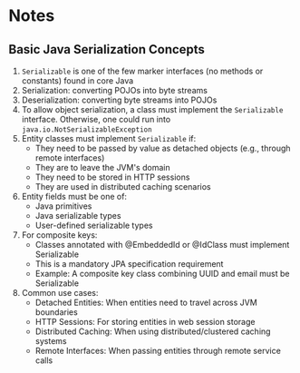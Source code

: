 # Notes

## Basic Java Serialization Concepts

1. `Serializable` is one of the few marker interfaces (no methods or constants) found in core Java
2. Serialization: converting POJOs into byte streams
3. Deserialization: converting byte streams into POJOs
4. To allow object serialization, a class must implement the `Serializable` interface. Otherwise, one could run into
   `java.io.NotSerializableException`
5. Entity classes must implement `Serializable` if:
    - They need to be passed by value as detached objects (e.g., through remote interfaces)
    - They are to leave the JVM's domain
    - They need to be stored in HTTP sessions
    - They are used in distributed caching scenarios
6. Entity fields must be one of:
    - Java primitives
    - Java serializable types
    - User-defined serializable types
7. For composite keys:
    - Classes annotated with @EmbeddedId or @IdClass must implement Serializable
    - This is a mandatory JPA specification requirement
    - Example: A composite key class combining UUID and email must be Serializable
8. Common use cases:
    - Detached Entities: When entities need to travel across JVM boundaries
    - HTTP Sessions: For storing entities in web session storage
    - Distributed Caching: When using distributed/clustered caching systems
    - Remote Interfaces: When passing entities through remote service calls